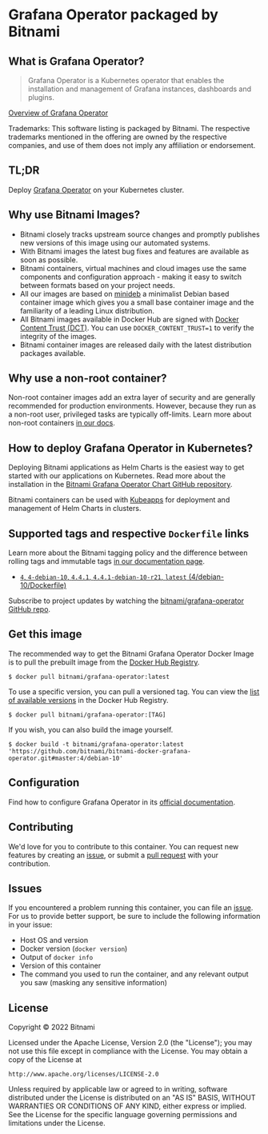 # Grafana Operator packaged by Bitnami

## What is Grafana Operator?

> Grafana Operator is a Kubernetes operator that enables the installation and management of Grafana instances, dashboards and plugins.

[Overview of Grafana Operator](https://github.com/integr8ly/grafana-operator)

Trademarks: This software listing is packaged by Bitnami. The respective trademarks mentioned in the offering are owned by the respective companies, and use of them does not imply any affiliation or endorsement.

## TL;DR

Deploy [Grafana Operator](https://github.com/integr8ly/grafana-operator/tree/master/documentation) on your Kubernetes cluster.

## Why use Bitnami Images?

* Bitnami closely tracks upstream source changes and promptly publishes new versions of this image using our automated systems.
* With Bitnami images the latest bug fixes and features are available as soon as possible.
* Bitnami containers, virtual machines and cloud images use the same components and configuration approach - making it easy to switch between formats based on your project needs.
* All our images are based on [minideb](https://github.com/bitnami/minideb) a minimalist Debian based container image which gives you a small base container image and the familiarity of a leading Linux distribution.
* All Bitnami images available in Docker Hub are signed with [Docker Content Trust (DCT)](https://docs.docker.com/engine/security/trust/content_trust/). You can use `DOCKER_CONTENT_TRUST=1` to verify the integrity of the images.
* Bitnami container images are released daily with the latest distribution packages available.

## Why use a non-root container?

Non-root container images add an extra layer of security and are generally recommended for production environments. However, because they run as a non-root user, privileged tasks are typically off-limits. Learn more about non-root containers [in our docs](https://docs.bitnami.com/tutorials/work-with-non-root-containers/).

## How to deploy Grafana Operator in Kubernetes?

Deploying Bitnami applications as Helm Charts is the easiest way to get started with our applications on Kubernetes. Read more about the installation in the [Bitnami Grafana Operator Chart GitHub repository](https://github.com/bitnami/charts/tree/master/bitnami/grafana-operator).

Bitnami containers can be used with [Kubeapps](https://kubeapps.com/) for deployment and management of Helm Charts in clusters.

## Supported tags and respective `Dockerfile` links

Learn more about the Bitnami tagging policy and the difference between rolling tags and immutable tags [in our documentation page](https://docs.bitnami.com/tutorials/understand-rolling-tags-containers/).


* [`4`, `4-debian-10`, `4.4.1`, `4.4.1-debian-10-r21`, `latest` (4/debian-10/Dockerfile)](https://github.com/bitnami/bitnami-docker-grafana-operator/blob/4.4.1-debian-10-r21/4/debian-10/Dockerfile)

Subscribe to project updates by watching the [bitnami/grafana-operator GitHub repo](https://github.com/bitnami/bitnami-docker-grafana-operator).

## Get this image

The recommended way to get the Bitnami Grafana Operator Docker Image is to pull the prebuilt image from the [Docker Hub Registry](https://hub.docker.com/r/bitnami/grafana-operator).

```console
$ docker pull bitnami/grafana-operator:latest
```

To use a specific version, you can pull a versioned tag. You can view the [list of available versions](https://hub.docker.com/r/bitnami/grafana-operator/tags/) in the Docker Hub Registry.

```console
$ docker pull bitnami/grafana-operator:[TAG]
```

If you wish, you can also build the image yourself.

```console
$ docker build -t bitnami/grafana-operator:latest 'https://github.com/bitnami/bitnami-docker-grafana-operator.git#master:4/debian-10'
```

## Configuration

Find how to configure Grafana Operator in its [official documentation](https://github.com/integr8ly/grafana-operator/tree/master/documentation).

## Contributing

We'd love for you to contribute to this container. You can request new features by creating an [issue](https://github.com/bitnami/bitnami-docker-grafana-operator/issues), or submit a [pull request](https://github.com/bitnami/bitnami-docker-grafana-operator/pulls) with your contribution.

## Issues

If you encountered a problem running this container, you can file an [issue](https://github.com/bitnami/bitnami-docker-grafana-operator/issues/new). For us to provide better support, be sure to include the following information in your issue:

- Host OS and version
- Docker version (`docker version`)
- Output of `docker info`
- Version of this container
- The command you used to run the container, and any relevant output you saw (masking any sensitive information)

## License
Copyright &copy; 2022 Bitnami

Licensed under the Apache License, Version 2.0 (the "License");
you may not use this file except in compliance with the License.
You may obtain a copy of the License at

    http://www.apache.org/licenses/LICENSE-2.0

Unless required by applicable law or agreed to in writing, software
distributed under the License is distributed on an "AS IS" BASIS,
WITHOUT WARRANTIES OR CONDITIONS OF ANY KIND, either express or implied.
See the License for the specific language governing permissions and
limitations under the License.
